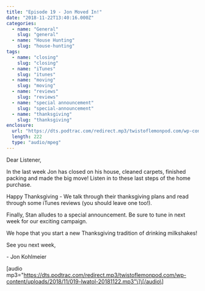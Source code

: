 ```yaml
---
title: "Episode 19 - Jon Moved In!"
date: "2018-11-22T13:40:16.000Z"
categories:
  - name: "General"
    slug: "general"
  - name: "House Hunting"
    slug: "house-hunting"
tags:
  - name: "closing"
    slug: "closing"
  - name: "iTunes"
    slug: "itunes"
  - name: "moving"
    slug: "moving"
  - name: "reviews"
    slug: "reviews"
  - name: "special announcement"
    slug: "special-announcement"
  - name: "thanksgiving"
    slug: "thanksgiving"
enclosure:
  url: "https://dts.podtrac.com/redirect.mp3/twistoflemonpod.com/wp-content/uploads/2018/11/019-lwatol-20181122.mp3"
  length: 222
  type: "audio/mpeg"
---
```


Dear Listener,

In the last week Jon has closed on his house, cleaned carpets, finished packing and made the big move! Listen in to these last steps of the home purchase.

Happy Thanksgiving - We talk through their thanksgiving plans and read through some iTunes reviews (you should leave one too!).

Finally, Stan alludes to a special announcement. Be sure to tune in next week for our exciting campaign.

We hope that you start a new Thanksgiving tradition of drinking milkshakes!

See you next week,

\- Jon Kohlmeier

\[audio mp3="https://dts.podtrac.com/redirect.mp3/twistoflemonpod.com/wp-content/uploads/2018/11/019-lwatol-20181122.mp3"\]\[/audio\]
